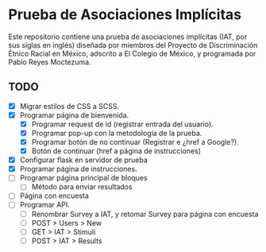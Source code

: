 # Prueba de Asociaciones Implícitas

Este repositorio contiene una prueba de asociaciones implícitas (IAT, por sus siglas en inglés) diseñada por miembros del Proyecto de Discriminación Étnico Racial en México, adscrito a El Colegio de México, y programada por Pablo Reyes Moctezuma. 

## TODO

* [x] Migrar estilos de CSS a SCSS.
* [x] Programar página de bienvenida.
  * [x] Programar request de id (registrar entrada del usuario).
  * [x] Programar pop-up con la metodología de la prueba.
  * [x] Programar botón de no continuar (Registrar e ¿href a Google?).
  * [x] Botón de continuar (href a página de instrucciones)
* [x] Configurar flask en servidor de prueba
* [x] Programar página de instrucciones.
* [ ] Programar página principal de bloques
  * [ ] Método para enviar resultados
* [ ] Página con encuesta
* [ ] Programar API.
  * [ ] Renombrar Survey a IAT, y retomar Survey para página con encuesta
  * [ ] POST > Users > New
  * [ ] GET > IAT > Stimuli
  * [ ] POST > IAT > Results

